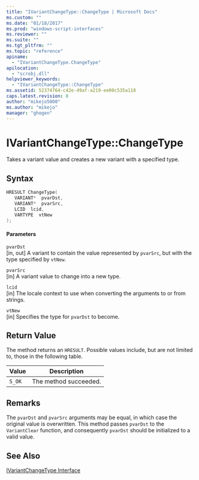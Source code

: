 ```yaml
---
title: "IVariantChangeType::ChangeType | Microsoft Docs"
ms.custom: ""
ms.date: "01/18/2017"
ms.prod: "windows-script-interfaces"
ms.reviewer: ""
ms.suite: ""
ms.tgt_pltfrm: ""
ms.topic: "reference"
apiname: 
  - "IVariantChangeType.ChangeType"
apilocation: 
  - "scrobj.dll"
helpviewer_keywords: 
  - "IVariantChangeType::ChangeType"
ms.assetid: 52374764-c42e-49af-a219-ee00c535a118
caps.latest.revision: 8
author: "mikejo5000"
ms.author: "mikejo"
manager: "ghogen"
---
```

# IVariantChangeType::ChangeType
Takes a variant value and creates a new variant with a specified type.  
  
## Syntax  
  
```cpp
HRESULT ChangeType(  
   VARIANT*  pvarDst,  
   VARIANT*  pvarSrc,  
   LCID  lcid,  
   VARTYPE  vtNew  
);  
```  
  
#### Parameters  
 `pvarDst`  
 [in, out] A variant to contain the value represented by `pvarSrc`, but with the type specified by `vtNew`.  
  
 `pvarSrc`  
 [in] A variant value to change into a new type.  
  
 `lcid`  
 [in] The locale context to use when converting the arguments to or from strings.  
  
 `vtNew`  
 [in] Specifies the type for `pvarDst` to become.  
  
## Return Value  
 The method returns an `HRESULT`. Possible values include, but are not limited to, those in the following table.  
  
|Value|Description|  
|-----------|-----------------|  
|`S_OK`|The method succeeded.|  
  
## Remarks  
 The `pvarDst` and `pvarSrc` arguments may be equal, in which case the original value is overwritten. This method passes `pvarDst` to the `VariantClear` function, and consequently `pvarDst` should be initialized to a valid value.  
  
## See Also  
 [IVariantChangeType Interface](../../winscript/reference/ivariantchangetype-interface.md)